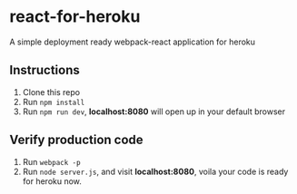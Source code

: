 # react-for-heroku
A simple deployment ready webpack-react application for heroku

## Instructions

1.  Clone this repo
2.  Run `npm install`
3.  Run `npm run dev`, **localhost:8080** will open up in your default browser

## Verify production code
1. Run `webpack -p`
2. Run `node server.js`, and visit **localhost:8080**, voila your code is ready for heroku now.
